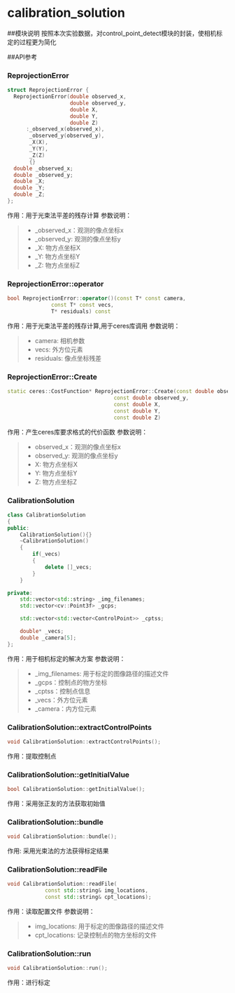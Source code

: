 # calibration_solution

##模块说明
按照本次实验数据，对control_point_detect模块的封装，使相机标定的过程更为简化

##API参考

### ReprojectionError
``` c++
struct ReprojectionError {
  ReprojectionError(double observed_x, 
                    double observed_y,
                    double X,
                    double Y,
                    double Z)
      :_observed_x(observed_x), 
       _observed_y(observed_y), 
       _X(X),
       _Y(Y),
       _Z(Z)
       {}
  double _observed_x;
  double _observed_y;
  double _X;
  double _Y;
  double _Z;
};
```
作用：用于光束法平差的残存计算
参数说明：
> - _observed_x：观测的像点坐标x
> - _observed_y: 观测的像点坐标y
> - _X: 物方点坐标X
> - _Y: 物方点坐标Y
> - _Z: 物方点坐标Z

### ReprojectionError::operator
``` c++
bool ReprojectionError::operator()(const T* const camera,
              const T* const vecs,
              T* residuals) const 
```
作用：用于光束法平差的残存计算,用于ceres库调用
参数说明：
> - camera: 相机参数
> - vecs: 外方位元素
> - residuals: 像点坐标残差

### ReprojectionError::Create
``` c++
static ceres::CostFunction* ReprojectionError::Create(const double observed_x,
                                  const double observed_y,
                                  const double X,
                                  const double Y,
                                  const double Z)
```
作用：产生ceres库要求格式的代价函数
参数说明：
> - observed_x：观测的像点坐标x
> - observed_y: 观测的像点坐标y
> - X: 物方点坐标X
> - Y: 物方点坐标Y
> - Z: 物方点坐标Z


### CalibrationSolution
``` c++
class CalibrationSolution
{
public:
    CalibrationSolution(){}
    ~CalibrationSolution()
    {
        if(_vecs)
        {
            delete []_vecs;
        }
    }

private:
    std::vector<std::string> _img_filenames;
    std::vector<cv::Point3f> _gcps;

    std::vector<std::vector<ControlPoint>> _cptss;

    double* _vecs;
    double _camera[5];
};
```
作用：用于相机标定的解决方案
参数说明：
> - _img_filenames: 用于标定的图像路径的描述文件
> - _gcps：控制点的物方坐标
> - _cptss：控制点信息
> - _vecs：外方位元素
> - _camera：内方位元素

### CalibrationSolution::extractControlPoints
``` c++
void CalibrationSolution::extractControlPoints();
```
作用：提取控制点

### CalibrationSolution::getInitialValue
``` c++
bool CalibrationSolution::getInitialValue();
```
作用：采用张正友的方法获取初始值

### CalibrationSolution::bundle
``` c++
void CalibrationSolution::bundle();
```
作用: 采用光束法的方法获得标定结果

### CalibrationSolution::readFile
``` c++
void CalibrationSolution::readFile(
            const std::string& img_locations,
            const std::string& cpt_locations);

```
作用：读取配置文件
参数说明：
> - img_locations: 用于标定的图像路径的描述文件
> - cpt_locations: 记录控制点的物方坐标的文件
 
### CalibrationSolution::run
``` c++
void CalibrationSolution::run();
```
作用：进行标定
